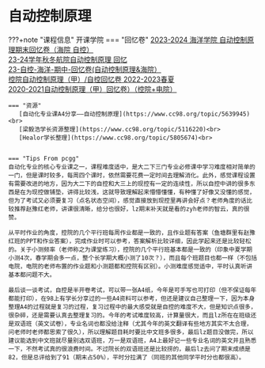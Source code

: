 # 自动控制原理

???+note "课程信息"
	开课学院
    === "回忆卷"
       [2023-2024 海洋学院 自动控制原理期末回忆卷（海院 自控）](https://www.cc98.org/topic/5801048)<br>
       [23-24学年秋冬航院自动控制原理 回忆](https://www.cc98.org/topic/5797599)<br>
       [23-自控-海洋-期中-回忆卷(自动控制原理&海院）](https://www.cc98.org/topic/5750932)<br>
       [控院自动控制原理（甲）/自控回忆卷 2022-2023春夏](https://www.cc98.org/topic/5644437/1#1)<br>
       [2020-2021自动控制原理（甲）回忆卷）（控院+电院）](https://www.cc98.org/topic/5116198/1#1)<br>
       

    === "资源"
       [自动化专业课A4分享——自动控制原理](https://www.cc98.org/topic/5639945)<br>
       [梁毅浩学长资源整理](https://www.cc98.org/topic/5116220)<br>
       [Healor学长整理](https://www.cc98.org/topic/5805674)<br>
       
       
    === "Tips From pcgg"
    自动化专业的核心专业课之一，课程难度适中，是大二下三门专业必修课中学习难度相对简单的一门，但是课时较多，每周四个课时，依然需要花费一定时间去理解消化。此外，感觉课程设置有需要改进的地方，因为大二下的自控和大三上的现控有一定的连续性，所以自控中讲的很多东西是在为现控做铺垫，讲得比较浅，这就导致理解起来懵懵懂懂，有种懂了好像又没懂的感觉，但为了考试又必须要复习（点名状态空间），感觉直接放到现控里再讲会好点？老师角度的话比较推荐赵豫红老师，讲课很清晰，给分也很好，lz期末补天就是看的zyh老师的智云，真的很赞。
    
    从平时作业的角度，控院的几个平行班每周作业都是一致的，且作业题有答案（鱼塘群里有赵豫红班的PPT和作业答案），完成作业时可以参考，答案解析比较详细，因此学起来还是比较轻松的。关于小测频率（老师称之为课堂练习），控院的几个平行班基本都是一致的（印象中夏学期小测4次，春学期会多一点，整个长学期大概小测了10次？），而且每个班题目也都一样（不包括电院，电院的老师布置的作业题和小测题都和控院有区别）。小测难度感觉适中，平时认真听讲基本都问题不大。
    
    最后谈一谈考试，自控是半开卷考试，可以带一张A4纸，今年是可手写也可打印（但不保证每年都能打印），在98上有学长分享过的一些A4资料可以参考，但还是建议自己整理一下，因为本身整理A4的过程就是复习的过程，复习过程中的最大感受就是自控的难度不大，但是知识点很多，很杂碎，还是需要认真去整理复习的。今年的考试难度较高，计算量很大，而且lz所在在班级还是双语班（英文试卷），专业名词也都没给注释（尤其今年的英文翻译有些地方其实不太合理，问老师时老师都思索了很久），所以理解题目耗时要比中文班多很多，最后lz题目没做完，所以建议能选到中文班就尽量别选双语班，万一是双语班，A4上最好记一些专业名词的英文并且熟悉一下，不然考试真的很浪费时间。不过院长的双语班还是比较捞的，最后lz去问了期末成绩是82，但是总评给到了91（期末占50%），平时分拉满了（同班的其他同学平时分也都很高）。